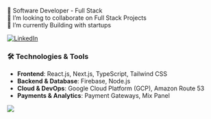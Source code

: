 
🔭 Software Developer - Full Stack <br>👯 I’m looking to collaborate on Full Stack Projects<br>🌱 I’m currently Building with startups<br>

[![LinkedIn](https://img.shields.io/badge/LinkedIn-%230077B5.svg?logo=linkedin&logoColor=white)](https://linkedin.com/in/rahul-krishnaa28) 

### 🛠 Technologies & Tools  

- **Frontend**: React.js, Next.js, TypeScript, Tailwind CSS  
- **Backend & Database**: Firebase, Node.js  
- **Cloud & DevOps**: Google Cloud Platform (GCP), Amazon Route 53  
- **Payments & Analytics**: Payment Gateways, Mix Panel




![](https://github-readme-stats.vercel.app/api/top-langs/?username=RahulKrishna-A&theme=dark&hide_border=false&include_all_commits=false&count_private=false&layout=compact)

